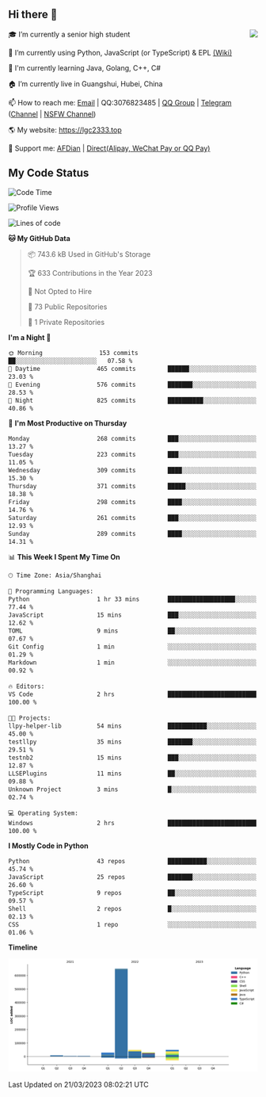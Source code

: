 ## Hi there 👋

<div width="50%">
<img align="right" src="https://readme.lgc2333.top/api?username=lgc2333&show_icons=true" />
</div>

🎓 I’m currently a senior high student

📝 I’m currently using Python, JavaScript (or TypeScript) & EPL [(Wiki)](https://en.wikipedia.org/wiki/Easy_Programming_Language)

📒 I'm currently learning Java, Golang, C++, C#

🏠 I’m currently live in Guangshui, Hubei, China

📫 How to reach me: [Email](mailto:lgc2333@126.com) | QQ:3076823485 | [QQ Group](https://jq.qq.com/?_wv=1027&k=ktwOHdU2) | [Telegram](https://t.me/@lgc2333) ([Channel](https://t.me/stu2333_pd) | [NSFW Channel](https://t.me/stu_collection))

🌎 My website: <https://lgc2333.top>

🤝 Support me: [AFDian](https://afdian.net/@lgc2333) | [Direct(Alipay, WeChat Pay or QQ Pay)](https://s2.loli.net/2022/02/03/MLqe53BjWOAhpcF.png)

## My Code Status

<!--START_SECTION:waka-->
![Code Time](http://img.shields.io/badge/Code%20Time-1%2C114%20hrs%2040%20mins-blue)

![Profile Views](http://img.shields.io/badge/Profile%20Views-31-blue)

![Lines of code](https://img.shields.io/badge/From%20Hello%20World%20I%27ve%20Written-821.9%20thousand%20lines%20of%20code-blue)

**🐱 My GitHub Data** 

> 📦 743.6 kB Used in GitHub's Storage 
 > 
> 🏆 633 Contributions in the Year 2023
 > 
> 🚫 Not Opted to Hire
 > 
> 📜 73 Public Repositories 
 > 
> 🔑 1 Private Repositories 
 > 
**I'm a Night 🦉** 

```text
🌞 Morning                153 commits         ██░░░░░░░░░░░░░░░░░░░░░░░   07.58 % 
🌆 Daytime                465 commits         ██████░░░░░░░░░░░░░░░░░░░   23.03 % 
🌃 Evening                576 commits         ███████░░░░░░░░░░░░░░░░░░   28.53 % 
🌙 Night                  825 commits         ██████████░░░░░░░░░░░░░░░   40.86 % 
```
📅 **I'm Most Productive on Thursday** 

```text
Monday                   268 commits         ███░░░░░░░░░░░░░░░░░░░░░░   13.27 % 
Tuesday                  223 commits         ███░░░░░░░░░░░░░░░░░░░░░░   11.05 % 
Wednesday                309 commits         ████░░░░░░░░░░░░░░░░░░░░░   15.30 % 
Thursday                 371 commits         █████░░░░░░░░░░░░░░░░░░░░   18.38 % 
Friday                   298 commits         ████░░░░░░░░░░░░░░░░░░░░░   14.76 % 
Saturday                 261 commits         ███░░░░░░░░░░░░░░░░░░░░░░   12.93 % 
Sunday                   289 commits         ████░░░░░░░░░░░░░░░░░░░░░   14.31 % 
```


📊 **This Week I Spent My Time On** 

```text
🕑︎ Time Zone: Asia/Shanghai

💬 Programming Languages: 
Python                   1 hr 33 mins        ███████████████████░░░░░░   77.44 % 
JavaScript               15 mins             ███░░░░░░░░░░░░░░░░░░░░░░   12.62 % 
TOML                     9 mins              ██░░░░░░░░░░░░░░░░░░░░░░░   07.67 % 
Git Config               1 min               ░░░░░░░░░░░░░░░░░░░░░░░░░   01.29 % 
Markdown                 1 min               ░░░░░░░░░░░░░░░░░░░░░░░░░   00.92 % 

🔥 Editors: 
VS Code                  2 hrs               █████████████████████████   100.00 % 

🐱‍💻 Projects: 
llpy-helper-lib          54 mins             ███████████░░░░░░░░░░░░░░   45.00 % 
testllpy                 35 mins             ███████░░░░░░░░░░░░░░░░░░   29.51 % 
testnb2                  15 mins             ███░░░░░░░░░░░░░░░░░░░░░░   12.87 % 
LLSEPlugins              11 mins             ██░░░░░░░░░░░░░░░░░░░░░░░   09.88 % 
Unknown Project          3 mins              █░░░░░░░░░░░░░░░░░░░░░░░░   02.74 % 

💻 Operating System: 
Windows                  2 hrs               █████████████████████████   100.00 % 
```

**I Mostly Code in Python** 

```text
Python                   43 repos            ███████████░░░░░░░░░░░░░░   45.74 % 
JavaScript               25 repos            ███████░░░░░░░░░░░░░░░░░░   26.60 % 
TypeScript               9 repos             ██░░░░░░░░░░░░░░░░░░░░░░░   09.57 % 
Shell                    2 repos             █░░░░░░░░░░░░░░░░░░░░░░░░   02.13 % 
CSS                      1 repo              ░░░░░░░░░░░░░░░░░░░░░░░░░   01.06 % 
```



**Timeline**

![Lines of Code chart](https://raw.githubusercontent.com/lgc2333/lgc2333/main/assets/bar_graph.png)


 Last Updated on 21/03/2023 08:02:21 UTC
<!--END_SECTION:waka-->
